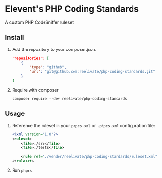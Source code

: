 # Elevent's PHP Coding Standards

A custom PHP CodeSniffer ruleset

## Install

1. Add the repository to your composer.json:
    ```json
    "repositories": [
        {
            "type": "github",
            "url": "git@github.com:reelivate/php-coding-standards.git"
        }
    ]
    ```
1. Require with composer:
    ```shell
    composer require --dev reelivate/php-coding-standards
    ```

## Usage

1. Reference the ruleset in your `phpcs.xml` or `.phpcs.xml` configuration file:
    ```xml
    <?xml version="1.0"?>
    <ruleset>
        <file>./src</file>
        <file>./tests</file>

        <rule ref="./vendor/reelivate/php-coding-standards/ruleset.xml"/>
    </ruleset>
    ```
1. Run `phpcs`
